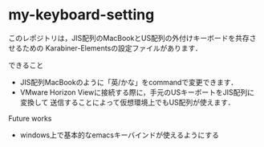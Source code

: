 # my-keyboard-setting

このレポジトリは，JIS配列のMacBookとUS配列の外付けキーボードを共存させるための
Karabiner-Elementsの設定ファイルがあります．

できること
- JIS配列MacBookのように「英/かな」をcommandで変更できます．
- VMware Horizon Viewに接続する際に，手元のUSキーボートをJIS配列に変換して
送信することによって仮想環境上でもUS配列が使えます．

Future works
- windows上で基本的なemacsキーバインドが使えるようにする

